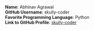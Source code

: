 **Name**: Abhinav Agrawal  
**GitHub Username**: skully-coder  
**Favorite Programming Language**: Python  
**Link to GitHub Profile**: [skully-coder](https://github.com/skully-coder)
